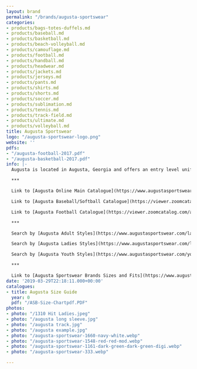 ```yaml
---
layout: brand
permalink: "/brands/augusta-sportswear"
categories:
- products/bags-totes-duffels.md
- products/baseball.md
- products/basketball.md
- products/beach-volleyball.md
- products/camouflage.md
- products/football.md
- products/handball.md
- products/headwear.md
- products/jackets.md
- products/jerseys.md
- products/pants.md
- products/shirts.md
- products/shorts.md
- products/soccer.md
- products/sublimation.md
- products/tennis.md
- products/track-field.md
- products/ultimate.md
- products/volleyball.md
title: Augusta Sportswear
logo: "/augusta-sportswear-logo.png"
website: ''
pdfs:
- "/augusta-football-2017.pdf"
- "/augusta-basketball-2017.pdf"
info: |-
  Augusta is located in Augusta, Georgia and offers an entry level uniform from a pricing point. We have been pleased with the Augusta garments we have seen.

  ***

  Link to [Augusta Online Main Catalogue](https://www.augustasportswear.com/catalog)

  Link to [Augusta Baseball/Softball Catalogue](https://viewer.zoomcatalog.com/augusta-sportswear-baseball-softball-2020)

  Link to [Augusta Football Catalogue](https://viewer.zoomcatalog.com/augusta-sportswear-football-2020)

  ***

  Search by [Augusta Adult Styles](https://www.augustasportswear.com/ladies-shop-by-brand-augusta)

  Search by [Augusta Ladies Styles](https://www.augustasportswear.com/ladies-shop-by-brand-augusta)

  Search by [Augusta Youth Styles](https://www.augustasportswear.com/youth-shop-by-brand-augusta)

  ***

  Link to [Augusta Sportswear Brands Sizes and Fits](https://www.augustasportswear.com/sizes-and-fits)
date: '2019-03-29T22:18:11.000+00:00'
catalogues:
- title: Augusta Size Guide
  year: 0
  pdf: "/ASB-Size-Chartpdf.PDF"
photos:
- photo: "/1310 Hit Ladies.jpeg"
- photo: "/augusta long sleeve.jpg"
- photo: "/augusta track.jpg"
- photo: "/augusta example.jpg"
- photo: "/augusta-sportswear-1660-navy-white.webp"
- photo: "/augusta-sportswear-1548-red-red-mod.webp"
- photo: "/augusta-sportswear-1161-dark-green-dark-green-digi.webp"
- photo: "/augusta-sportswear-333.webp"

---
```

